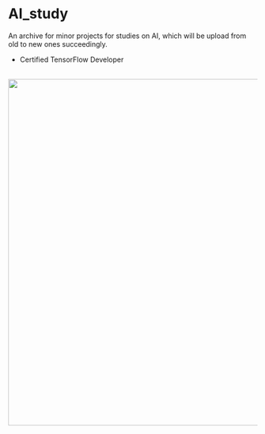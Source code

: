 # AI_study
An archive for minor projects for studies on AI, which will be upload from old to new ones succeedingly.

- Certified TensorFlow Developer
<br>
<img src="https://user-images.githubusercontent.com/68317603/134675563-cc8ff557-4d30-4b09-a855-c24855383a98.png" width="700px">
